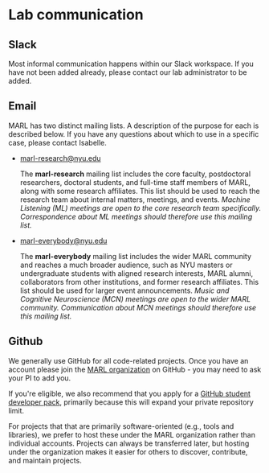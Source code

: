 # Lab communication

## Slack

Most informal communication happens within our Slack workspace.  If you have not been added already,
please contact our lab administrator to be added.

## Email

MARL has two distinct mailing lists. A description of the purpose for each is described below. If you have any questions about which to use in a specific case, please contact Isabelle. 


- marl-research@nyu.edu
    
    The **marl-research** mailing list includes the core faculty, postdoctoral researchers, doctoral students, and full-time staff members of MARL, along with some research affiliates. This list should be used to reach the research team about internal matters, meetings, and events. *Machine Listening (ML) meetings are open to the core research team specifically. Correspondence about ML meetings should therefore use this mailing list.*


- marl-everybody@nyu.edu
    
    The **marl-everybody** mailing list includes the wider MARL community and reaches a much broader audience, such as NYU masters or undergraduate students with aligned research interests, MARL alumni, collaborators from other institutions, and former research affiliates. This list should be used for larger event announcements. *Music and Cognitive Neuroscience (MCN) meetings are open to the wider MARL community. Communication about MCN meetings should therefore use this mailing list.*


## Github

We generally use GitHub for all code-related projects. 
Once you have an account please join the [MARL organization](https://github.com/marl) on GitHub - you may
need to ask your PI to add you.

If you're eligible, we also recommend that you apply for a [GitHub student developer pack](https://github.com/education/students), primarily because this will expand your private repository limit.

For projects that that are primarily software-oriented (e.g., tools and libraries), we prefer to host
these under the MARL organization rather than individual accounts.  Projects can always be transferred later, but hosting under the organization makes it easier for others to discover, contribute, and maintain projects.
